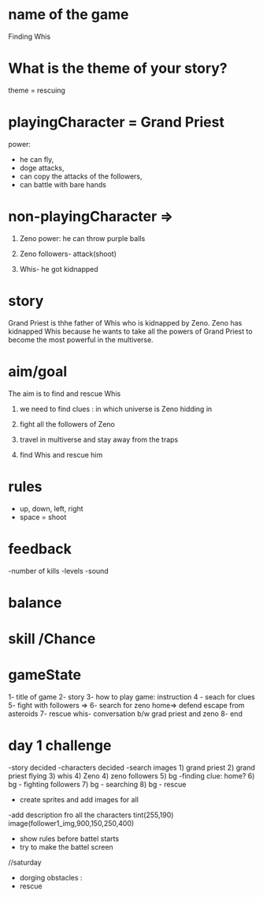 # name of the game
Finding Whis

# What is the theme of your story?
theme = rescuing

# playingCharacter = Grand Priest 
power: 
- he can fly, 
- doge attacks, 
- can copy the attacks of the followers,
- can battle with bare hands


# non-playingCharacter => 
1) Zeno
power: he can throw purple balls 

2) Zeno followers- attack(shoot)

3) Whis- he got kidnapped

# story
Grand Priest is thhe father of Whis who is kidnapped by Zeno. Zeno has kidnapped Whis because he wants to take all the powers of Grand Priest to become the most powerful in the multiverse.           

# aim/goal
The aim is to find and rescue Whis

1) we need to find clues : in which universe is Zeno hidding in

2) fight all the followers of Zeno

3) travel in multiverse and stay away from the traps

4) find Whis and rescue him

# rules
- up, down, left, right
- space = shoot

# feedback
-number of kills
-levels
-sound

# balance

# skill /Chance

# gameState
1- title of game
2- story
3- how to play game: instruction
4 - seach for clues
5- fight with followers => 
6- search for zeno home=> defend escape from asteroids
7- rescue whis- conversation b/w grad priest and zeno
8- end

# day 1 challenge
-story decided
-characters decided
-search images 
        1) grand priest
        2) grand priest flying
        3) whis
        4) Zeno
        4) zeno followers
        5) bg -finding clue: home?
        6) bg - fighting followers
        7) bg - searching
        8) bg - rescue

- create sprites and add images for all

-add description fro all the characters
tint(255,190)
image(follower1_img,900,150,250,400)

- show rules before battel starts
- try to make the battel screen

//saturday
- dorging obstacles : 
- rescue





















